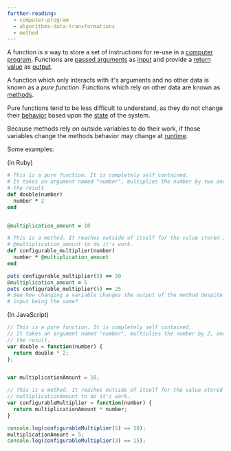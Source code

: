 ```yaml
---
further-reading:
  - computer-program
  - algorithms-data-transformations
  - method
---
```

A function is a way to store a set of instructions for re-use in a [computer
program](/computer-program). Functions are [passed arguments](/passing-arguments) as
[input](/input) and provide a [return value](/return-value) as
[output](/output).

A function which only interacts with it's arguments and no other data is known
as a _pure function_. Functions which rely on other data are known as
[methods](/method).

Pure functions tend to be less difficult to understand, as they do not change
their [behavior](/behavior) based upon the [state](/state) of the system.

Because methods rely on outside variables to do their work, if those variables
change the methods behavior may change at [runtime](/runtime).

Some examples:

(in Ruby)

```ruby
# This is a pure function. It is completely self contained.
# It takes an argument named "number", multiplies the number by two and returns
# the result
def double(number)
  number * 2
end


@multiplication_amount = 10

# This is a method. It reaches outside of itself for the value stored in
# @multiplication_amount to do it's work.
def configurable_multiplier(number)
  number * @multiplication_amount
end

puts configurable_multiplier(5) == 50
@multiplication_amount = 5
puts configurable_multiplier(5) == 25
# See how changing a variable changes the output of the method despite the
# input being the same?
```

(In JavaScript)

```javascript
// This is a pure function. It is completely self contained.
// It takes an argument named "number", multiplies the number by 2, and returns
// the result.
var double = function(number) {
  return double * 2;
};


var multiplicationAmount = 10;

// This is a method. It reaches outside of itself for the value stored in
// multiplicationAmount to do it's work.
var configurableMultiplier = function(number) {
  return multiplicationAmount * number;
}

console.log(configurableMultiplier(5) == 50);
multiplicationAmount = 5;
console.log(configurableMultiplier(3) == 15);
```

